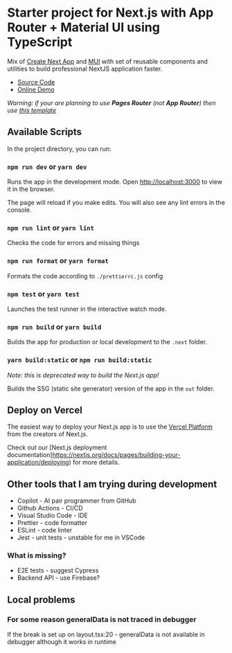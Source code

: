 # Starter project for Next.js with App Router + Material UI using TypeScript

Mix of [Create Next App](https://nextjs.org/docs/pages/api-reference/create-next-app) and [MUI](https://mui.com) with set of reusable components and utilities to build professional NextJS application faster.

- [Source Code](https://github.com/karpolan/nextjs-mui-starter-ts)
- [Online Demo](https://nextjs-mui-starter-ts.vercel.app)

_Warning: if your are planning to use **Pages Router** (not **App Router**) then use [this template](https://github.com/karpolan/nextjs-with-pages-mui-starter-ts)_

## Available Scripts

In the project directory, you can run:

### `npm run dev` or `yarn dev`

Runs the app in the development mode.
Open [http://localhost:3000](http://localhost:3000) to view it in the browser.

The page will reload if you make edits.
You will also see any lint errors in the console.

### `npm run lint` or `yarn lint`

Checks the code for errors and missing things

### `npm run format` or `yarn format`

Formats the code according to `./prettierrc.js` config

### `npm test` or `yarn test`

Launches the test runner in the interactive watch mode.

### `npm run build` or `yarn build`

Builds the app for production or local development to the `.next` folder.

### `yarn build:static` or `npm run build:static`

_Note: this is deprecated way to build the Next.js app!_

Builds the SSG (static site generator) version of the app in the `out` folder.

## Deploy on Vercel

The easiest way to deploy your Next.js app is to use the [Vercel Platform](https://vercel.com/new?utm_medium=default-template&filter=next.js&utm_source=create-next-app&utm_campaign=create-next-app-readme) from the creators of Next.js.

Check out our [Next.js deployment documentation]<https://nextjs.org/docs/pages/building-your-application/deploying>) for more details.

## Other tools that I am trying during development

- Copilot - AI pair programmer from GitHub
- Github Actions - CI/CD
- Visual Studio Code - IDE
- Prettier - code formatter
- ESLint - code linter
- Jest - unit tests - unstable for me in VSCode

### What is missing?

- E2E tests - suggest Cypress
- Backend API - use Firebase?

## Local problems

### For some reason generalData is not traced in debugger

If the break is set up on layout.tsx:20 - generalData is not available in debugger although it works in runtime



